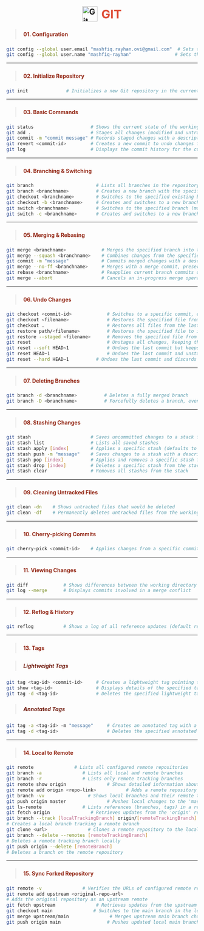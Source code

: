 <h2 style="display: flex; align-items: center; justify-content: center; gap: 10px;">
  <img src="https://cdn.jsdelivr.net/gh/devicons/devicon/icons/git/git-original.svg" alt="Git Logo" width="40">
  <span style="color:#de4c36; font-size:1.5em;">GIT</span>
</h2>

> <h4 style="color:#942917; padding:5px">01. Configuration</h4>
```sh
git config --global user.email "mashfiq.rayhan.ovi@gmail.com"  # Sets the global email for commit authorship
git config --global user.name "mashfiq-rayhan"                # Sets the global username for commit authorship
```

---

> <h4 style="color:#942917; padding:5px">02. Initialize Repository</h4>
```sh
git init              # Initializes a new Git repository in the current directory
```

---

> <h4 style="color:#942917; padding:5px">03. Basic Commands</h4>
```sh
git status                     # Shows the current state of the working directory and staging area
git add .                      # Stages all changes (modified and untracked files) for the next commit
git commit -m "commit message" # Records staged changes with a descriptive commit message
git revert <commit-id>         # Creates a new commit to undo changes from the specified commit
git log                        # Displays the commit history for the current branch
```

---

> <h4 style="color:#942917; padding:5px">04. Branching & Switching</h4>
```sh
git branch                       # Lists all branches in the repository
git branch <branchname>          # Creates a new branch with the specified name
git checkout <branchname>        # Switches to the specified existing branch
git checkout -b <branchname>     # Creates and switches to a new branch
git switch <branchname>          # Switches to the specified branch (modern alternative to checkout)
git switch -c <branchname>       # Creates and switches to a new branch (modern alternative)
```

---

> <h4 style="color:#942917; padding:5px">05. Merging & Rebasing</h4>
```sh
git merge <branchname>             # Merges the specified branch into the current branch
git merge --squash <branchname>    # Combines changes from the specified branch into a single commit
git commit -m "message"            # Commits merged changes with a descriptive message
git merge --no-ff <branchname>     # Merges with a merge commit, preserving branch history
git rebase <branchname>            # Reapplies current branch commits onto the specified branch
git merge --abort                  # Cancels an in-progress merge operation
```

---

> <h4 style="color:#942917; padding:5px">06. Undo Changes</h4>
```sh
git checkout <commit-id>             # Switches to a specific commit, entering a detached HEAD state
git checkout <filename>              # Restores the specified file from the last commit
git checkout .                       # Restores all files from the last commit
git restore path/<filename>          # Restores the specified file to its state in the last commit
git restore --staged <filename>      # Removes the specified file from the staging area
git reset                            # Unstages all changes, keeping them in the working directory
git reset --soft HEAD~1              # Undoes the last commit but keeps changes staged
git reset HEAD~1                     # Undoes the last commit and unstages changes
git reset --hard HEAD~1          # Undoes the last commit and discards changes in the working directory
```

---

> <h4 style="color:#942917; padding:5px">07. Deleting Branches</h4>
```sh
git branch -d <branchname>          # Deletes a fully merged branch
git branch -D <branchname>          # Forcefully deletes a branch, even if unmerged
```

---

> <h4 style="color:#942917; padding:5px">08. Stashing Changes</h4>
```sh
git stash                      # Saves uncommitted changes to a stack for later use
git stash list                 # Lists all saved stashes
git stash apply [index]        # Applies a specific stash (defaults to the latest if no index)
git stash push -m "message"    # Saves changes to a stash with a descriptive message
git stash pop [index]          # Applies and removes a specific stash from the stack
git stash drop [index]         # Deletes a specific stash from the stack
git stash clear                # Removes all stashes from the stack
```

---

> <h4 style="color:#942917; padding:5px">09. Cleaning Untracked Files</h4>
```sh
git clean -dn    # Shows untracked files that would be deleted
git clean -df    # Permanently deletes untracked files from the working directory
```

---

> <h4 style="color:#942917; padding:5px">10. Cherry-picking Commits</h4>
```sh
git cherry-pick <commit-id>    # Applies changes from a specific commit to the current branch
```

---

> <h4 style="color:#942917; padding:5px">11. Viewing Changes</h4>
```sh
git diff             # Shows differences between the working directory and staged changes
git log --merge      # Displays commits involved in a merge conflict
```

---

> <h4 style="color:#942917; padding:5px">12. Reflog & History</h4>
```sh
git reflog           # Shows a log of all reference updates (default retention: 30 days)
```

---

> <h4 style="color:#942917; padding:5px">13. Tags</h4>

> <h5 style="color:#731f12; padding:5px">Lightweight Tags</h5>
```sh
git tag <tag-id> <commit-id>     # Creates a lightweight tag pointing to a specific commit
git show <tag-id>                # Displays details of the specified tag
git tag -d <tag-id>              # Deletes the specified lightweight tag
```

> <h5 style="color:#731f12; padding:5px">Annotated Tags</h5>
```sh
git tag -a <tag-id> -m "message"     # Creates an annotated tag with a descriptive message
git tag -d <tag-id>                  # Deletes the specified annotated tag
```

---

> <h4 style="color:#942917; padding:5px">14. Local to Remote</h4>
```sh
git remote               # Lists all configured remote repositories
git branch -a               # Lists all local and remote branches
git branch -r               # Lists only remote tracking branches
git remote show origin               # Shows detailed information about the 'origin' remote
git remote add origin <repo-link>           # Adds a remote repository with the specified URL
git branch -vv                # Shows local branches and their remote tracking relationships
git push origin master               # Pushes local changes to the 'master' branch on the remote
git ls-remote               # Lists references (branches, tags) in a remote repository
git fetch origin               # Retrieves updates from the 'origin' remote without merging
git branch --track [localTrackingBranch] origin/[remoteTrackingBranch]  
# Creates a local branch tracking a remote branch
git clone <url>               # Clones a remote repository to the local machine
git branch --delete --remotes [remoteTrackingBranch] 
# Deletes a remote tracking branch locally
git push origin --delete [remoteBranch]     
# Deletes a branch on the remote repository
```

---

> <h4 style="color:#942917; padding:5px">15. Sync Forked Repository</h4>
```sh
git remote -v               # Verifies the URLs of configured remote repositories
git remote add upstream <original-repo-url>
# Adds the original repository as an upstream remote
git fetch upstream               # Retrieves updates from the upstream repository
git checkout main               # Switches to the main branch in the local repository
git merge upstream/main               # Merges upstream main branch changes into the local main branch
git push origin main                 # Pushes updated local main branch to the forked repository
```
